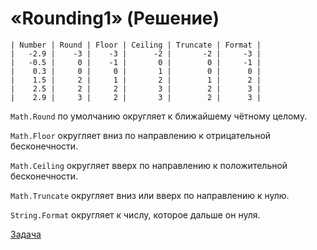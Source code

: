 # «Rounding1» (Решение)

```
| Number | Round | Floor | Ceiling | Truncate | Format |
|   -2.9 |    -3 |    -3 |      -2 |       -2 |     -3 |
|   -0.5 |     0 |    -1 |       0 |        0 |     -1 |
|    0.3 |     0 |     0 |       1 |        0 |      0 |
|    1.5 |     2 |     1 |       2 |        1 |      2 |
|    2.5 |     2 |     2 |       3 |        2 |      3 |
|    2.9 |     3 |     2 |       3 |        2 |      3 |
```

`Math.Round` по умолчанию округляет к ближайшему чётному целому.

`Math.Floor` округляет вниз по направлению к отрицательной бесконечности.

`Math.Ceiling` округляет вверх по направлению к положительной бесконечности.

`Math.Truncate` округляет вниз или вверх по направлению к нулю.

`String.Format` округляет к числу, которое дальше он нуля.

[Задача](./Rounding1-Q.md)